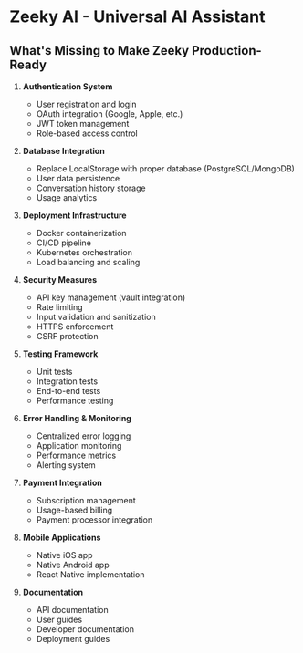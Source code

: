 # Zeeky AI - Universal AI Assistant

## What's Missing to Make Zeeky Production-Ready

1. **Authentication System**
   - User registration and login
   - OAuth integration (Google, Apple, etc.)
   - JWT token management
   - Role-based access control

2. **Database Integration**
   - Replace LocalStorage with proper database (PostgreSQL/MongoDB)
   - User data persistence
   - Conversation history storage
   - Usage analytics

3. **Deployment Infrastructure**
   - Docker containerization
   - CI/CD pipeline
   - Kubernetes orchestration
   - Load balancing and scaling

4. **Security Measures**
   - API key management (vault integration)
   - Rate limiting
   - Input validation and sanitization
   - HTTPS enforcement
   - CSRF protection

5. **Testing Framework**
   - Unit tests
   - Integration tests
   - End-to-end tests
   - Performance testing

6. **Error Handling & Monitoring**
   - Centralized error logging
   - Application monitoring
   - Performance metrics
   - Alerting system

7. **Payment Integration**
   - Subscription management
   - Usage-based billing
   - Payment processor integration

8. **Mobile Applications**
   - Native iOS app
   - Native Android app
   - React Native implementation

9. **Documentation**
   - API documentation
   - User guides
   - Developer documentation
   - Deployment guides
